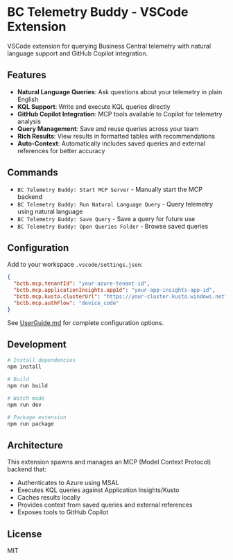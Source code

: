 # BC Telemetry Buddy - VSCode Extension

VSCode extension for querying Business Central telemetry with natural language support and GitHub Copilot integration.

## Features

- **Natural Language Queries**: Ask questions about your telemetry in plain English
- **KQL Support**: Write and execute KQL queries directly
- **GitHub Copilot Integration**: MCP tools available to Copilot for telemetry analysis
- **Query Management**: Save and reuse queries across your team
- **Rich Results**: View results in formatted tables with recommendations
- **Auto-Context**: Automatically includes saved queries and external references for better accuracy

## Commands

- `BC Telemetry Buddy: Start MCP Server` - Manually start the MCP backend
- `BC Telemetry Buddy: Run Natural Language Query` - Query telemetry using natural language
- `BC Telemetry Buddy: Save Query` - Save a query for future use
- `BC Telemetry Buddy: Open Queries Folder` - Browse saved queries

## Configuration

Add to your workspace `.vscode/settings.json`:

```json
{
  "bctb.mcp.tenantId": "your-azure-tenant-id",
  "bctb.mcp.applicationInsights.appId": "your-app-insights-app-id",
  "bctb.mcp.kusto.clusterUrl": "https://your-cluster.kusto.windows.net",
  "bctb.mcp.authFlow": "device_code"
}
```

See [UserGuide.md](https://github.com/waldo1001/waldo.BCTelemetryBuddy/blob/main/docs/UserGuide.md) for complete configuration options.

## Development

```bash
# Install dependencies
npm install

# Build
npm run build

# Watch mode
npm run dev

# Package extension
npm run package
```

## Architecture

This extension spawns and manages an MCP (Model Context Protocol) backend that:
- Authenticates to Azure using MSAL
- Executes KQL queries against Application Insights/Kusto
- Caches results locally
- Provides context from saved queries and external references
- Exposes tools to GitHub Copilot

## License

MIT
